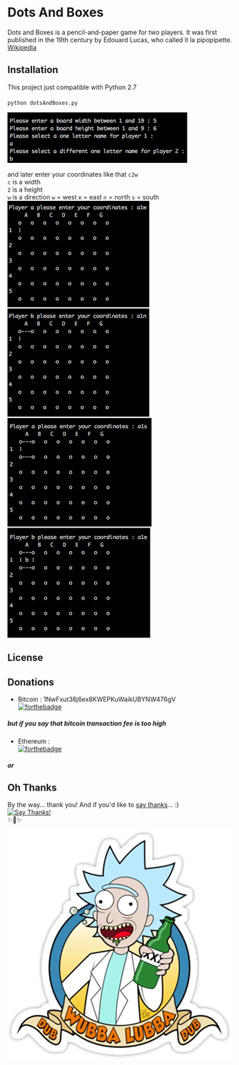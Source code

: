 # Dots And Boxes
Dots and Boxes is a pencil-and-paper game for two players. It was first published in the 19th century by Édouard Lucas, who called it la pipopipette. [Wikipedia](https://www.wikiwand.com/en/Dots_and_Boxes)

## Installation
This project just compatible with Python 2.7
<br> <br>
`python dotsAndBoxes.py`

![alt text](https://github.com/us/DotsAndBoxes/blob/master/images/ex5.png)

and later enter your coordinates like that `c2w`<br>
`c` is a width <br>
`2` is a height <br>
`w` is a direction `w` = west `e` = east `n` = north `s` = south
<br>
![alt text](https://github.com/us/DotsAndBoxes/blob/master/images/ex1.png)
![alt text](https://github.com/us/DotsAndBoxes/blob/master/images/ex2.png)
![alt text](https://github.com/us/DotsAndBoxes/blob/master/images/ex3.png)
![alt text](https://github.com/us/DotsAndBoxes/blob/master/images/ex4.png)

## License







## Donations

- Bitcoin : 1NwFxut38j6ex8KWEPKuWaikUBYNW476gV <br>
[![forthebadge](http://forthebadge.com/images/badges/fuck-it-ship-it.svg)](https://github.com/us)

##### but if you say that bitcoin transaction fee is too high

- Ethereum :</br>
[![forthebadge](http://forthebadge.com/images/badges/fuck-it-ship-it.svg)](https://github.com/us)

##### or 


## Oh Thanks
By the way... thank you! And if you'd like to [say thanks](https://saythanks.io/to/us)... :)  
[![Say Thanks!](https://img.shields.io/badge/Say%20Thanks-!-1EAEDB.svg)](https://saythanks.io/to/us)  
✨🍰✨

![alt text](https://github.com/us/DotsAndBoxes/blob/master/images/rick-dede.webp )
